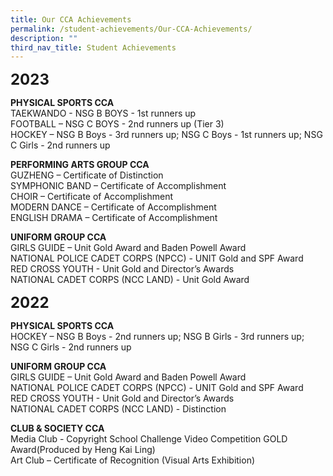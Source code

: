 ```yaml
---
title: Our CCA Achievements
permalink: /student-achievements/Our-CCA-Achievements/
description: ""
third_nav_title: Student Achievements
---
```

**<font size="5">2023</font>**

**PHYSICAL SPORTS CCA**<br>
TAEKWANDO - NSG B BOYS - 1st runners up<br>
FOOTBALL – NSG C BOYS - 2nd runners up (Tier 3) <br>
HOCKEY – NSG B Boys - 3rd runners up; NSG C Boys - 1st runners up; NSG C Girls - 2nd runners up


**PERFORMING ARTS GROUP CCA**<br>
GUZHENG – Certificate of Distinction<br>
SYMPHONIC BAND – Certificate of Accomplishment<br>
CHOIR – Certificate of Accomplishment<br>
MODERN DANCE – Certificate of Accomplishment<br>
ENGLISH DRAMA – Certificate of Accomplishment 

**UNIFORM GROUP CCA**<br>
GIRLS GUIDE – Unit Gold Award and Baden Powell Award<br>
NATIONAL POLICE CADET CORPS (NPCC) - UNIT Gold and SPF Award<br> 
RED CROSS YOUTH - Unit Gold and Director’s Awards <br>
NATIONAL CADET CORPS (NCC LAND) - Unit Gold Award


**<font size="5">2022</font>**

**PHYSICAL SPORTS CCA**<br>
HOCKEY – NSG B Boys - 2nd runners up; NSG B Girls - 3rd runners up; NSG C Girls - 2nd runners up 

**UNIFORM GROUP CCA**<br>
GIRLS GUIDE – Unit Gold Award and Baden Powell Award<br>
NATIONAL POLICE CADET CORPS (NPCC) - UNIT Gold and SPF Award<br> 
RED CROSS YOUTH - Unit Gold and Director’s Awards<br>
NATIONAL CADET CORPS (NCC LAND) - Distinction
 
**CLUB &amp; SOCIETY CCA**<br>
Media Club - Copyright School Challenge Video Competition GOLD Award(Produced by Heng Kai Ling)<br>
Art Club – Certificate of Recognition (Visual Arts Exhibition)